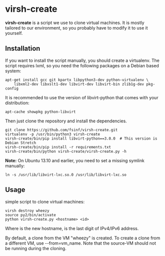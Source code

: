 virsh-create
============

**virsh-create** is a script we use to clone virtual machines. It is mostly tailored to our
environment, so you probably have to modify it to use it yourself.

Installation
------------

If you want to install the script manually, you should create a virtualenv. The script requires
lxml, so you need the following packages on a Debian based system:

    apt-get install gcc git kpartx libpython3-dev python-virtualenv \
        libxml2-dev libxslt1-dev libvirt-dev libvirt-bin zlib1g-dev pkg-config

It is recommended to use the version of libvirt-python that comes with your distribution:

    apt-cache showpkg python-libvirt

Then just clone the repository and install the dependencies.

    git clone https://github.com/fsinf/virsh-create.git
    virtualenv -p /usr/bin/python3 virsh-create
    virsh-create/bin/pip install libvirt-python==3.0.0  # This version is Debian Stretch
    virsh-create/bin/pip install -r requirements.txt
    virsh-create/bin/python virsh-create/virsh-create.py -h

**Note:** On Ubuntu 13.10 and earlier, you need to set a missing symlink manually:

    ln -s /usr/lib/libvirt-lxc.so.0 /usr/lib/libvirt-lxc.so

Usage 
-----

simple script to clone virtual machines:

    virsh destroy wheezy
    source py2/bin/activate
    python virsh-create.py <hostname> <id>

Where <hostname> is the new hostname, <id> is the last digit of IPv4/IPv6 address. 

By default, a clone from the VM "wheezy" is created. To create a clone from a
different VM, use --from=vm_name. Note that the source-VM should not be
running during the cloning.
